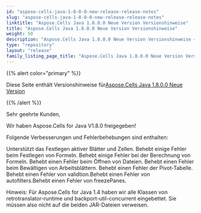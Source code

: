 ```yaml
---
id: "aspose-cells-java-1-8-0-0-new-release-release-notes"
slug: "aspose-cells-java-1-8-0-0-new-release-release-notes"
linktitle: "Aspose.Cells Java 1.8.0.0 Neue Version Versionshinweise"
title: "Aspose.Cells Java 1.8.0.0 Neue Version Versionshinweise"
weight: 50
description: "Aspose.Cells Java 1.8.0.0 Neue Version Versionshinweise – the latest updates and fixes."
type: "repository"
layout: "release"
family_listing_page_title: "Aspose.Cells Java 1.8.0.0 Neue Version Versionshinweise"
---
```

{{% alert color="primary" %}} 

 Diese Seite enthält Versionshinweise für[Aspose.Cells Java 1.8.0.0 Neue Version](https://releases.aspose.com/cells/java/new-releases/aspose.cells-java-1.8.0.0-new-release/)

{{% /alert %}} 

 Sehr geehrte Kunden,

 Wir haben Aspose.Cells for Java V1.8.0 freigegeben!

 Folgende Verbesserungen und Fehlerbehebungen sind enthalten:

 Unterstützt das Festlegen aktiver Blätter und Zellen. Behebt einige Fehler beim Festlegen von Formeln. Behebt einige Fehler bei der Berechnung von Formeln. Behebt einen Fehler beim Öffnen von Dateien. Behebt einen Fehler beim Bewältigen von Arbeitsblättern. Behebt einen Fehler der Pivot-Tabelle. Behebt einen Fehler von validtion.Behebt einen Fehler von autofilters.Behebt einen Fehler von freezePanes.

Hinweis: Für Aspose.Cells for Java 1.4 haben wir alle Klassen von retrotranslator-runtime und backport-util-concurrent eingebettet. Sie müssen also nicht auf die beiden JAR-Dateien verweisen.
